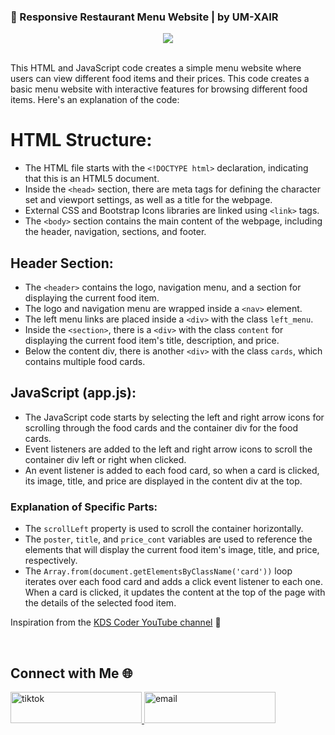### 🧬 Responsive Restaurant Menu Website | by UM-XAIR
<div align="center">
<img src="https://github.com/um-xair/html-css-js-restaurant-menu-website/blob/main/img/main.jpg" />
</div>  
  
<br />

This HTML and JavaScript code creates a simple menu website where users can view different food items and their prices. This code creates a basic menu website with interactive features for browsing different food items. Here's an explanation of the code:

# HTML Structure:

- The HTML file starts with the `<!DOCTYPE html>` declaration, indicating that this is an HTML5 document.
- Inside the `<head>` section, there are meta tags for defining the character set and viewport settings, as well as a title for the webpage.
- External CSS and Bootstrap Icons libraries are linked using `<link>` tags.
- The `<body>` section contains the main content of the webpage, including the header, navigation, sections, and footer.

## Header Section:

- The `<header>` contains the logo, navigation menu, and a section for displaying the current food item.
- The logo and navigation menu are wrapped inside a `<nav>` element.
- The left menu links are placed inside a `<div>` with the class `left_menu`.
- Inside the `<section>`, there is a `<div>` with the class `content` for displaying the current food item's title, description, and price.
- Below the content div, there is another `<div>` with the class `cards`, which contains multiple food cards.

## JavaScript (app.js):

- The JavaScript code starts by selecting the left and right arrow icons for scrolling through the food cards and the container div for the food cards.
- Event listeners are added to the left and right arrow icons to scroll the container div left or right when clicked.
- An event listener is added to each food card, so when a card is clicked, its image, title, and price are displayed in the content div at the top.

### Explanation of Specific Parts:

- The `scrollLeft` property is used to scroll the container horizontally.
- The `poster`, `title`, and `price_cont` variables are used to reference the elements that will display the current food item's image, title, and price, respectively.
- The `Array.from(document.getElementsByClassName('card'))` loop iterates over each food card and adds a click event listener to each one. When a card is clicked, it updates the content at the top of the page with the details of the selected food item.


Inspiration from the [KDS Coder YouTube channel](https://www.youtube.com/@kdscoder) 🫶

<br />

## Connect with Me 🌐
<a href="https://www.tiktok.com/@html.devlyss" target="_blank">
<img src=https://img.shields.io/badge/tiktok-%23000000.svg?&style=for-the-badge&logo=tiktok&logoColor=white alt=tiktok  height="50" width="210"" />
</a>
<a href="mailto:umairaxin@gmail.com" target="_blank">
<img src="https://img.shields.io/badge/email-%23000000.svg?&style=for-the-badge&logo=gmail&logoColor=white" alt="email" height="50" width="210" />
</a>


